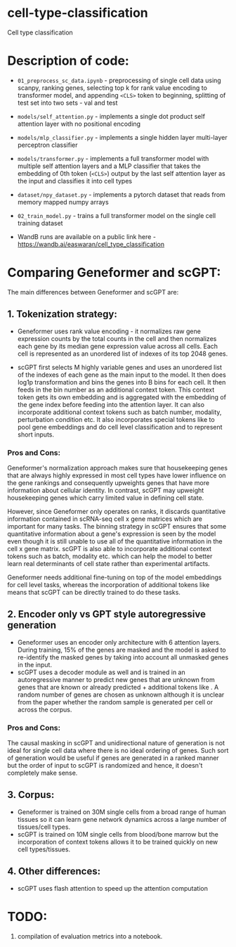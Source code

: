# cell-type-classification
Cell type classification

# Description of code:


* `01_preprocess_sc_data.ipynb` - preprocessing of single cell data using scanpy, ranking genes, selecting top k for rank value encoding to transformer model, and appending `<CLS>` token to beginning, splitting of test set into two sets - val and test

* `models/self_attention.py` - implements a single dot product self attention layer with no positional encoding

* `models/mlp_classifier.py` - implements a single hidden layer multi-layer perceptron classifier

* `models/transformer.py` -  implements a full transformer model with multiple self attention layers and a MLP classifier that takes the embedding of 0th token (`<CLS>`) output by the last self attention layer as the input and classifies it into cell types 

* `dataset/npy_dataset.py` - implements a pytorch dataset that reads from memory mapped numpy arrays

* `02_train_model.py` - trains a full transformer model on the single cell training dataset

* WandB runs are available on a public link here - https://wandb.ai/easwaran/cell_type_classification

# Comparing Geneformer and scGPT:

The main differences between Geneformer and scGPT are:

## 1. Tokenization strategy:
* Geneformer uses rank value encoding - it normalizes raw gene expression counts by the total counts in the cell and then normalizes each gene by its median gene expression value across all cells. Each cell is represented as an unordered list of indexes of its top 2048 genes.

* scGPT first selects M highly variable genes and uses an unordered list of the indexes of each gene as the main input to the model. It then does log1p transformation and bins the genes into B bins for each cell. It then feeds in the bin number as an additional context token. This context token gets its own embedding and is aggregated with the embedding of the gene index before feeding into the attention layer. It can also incorporate additional context tokens such as batch number, modality, perturbation condition etc. It also incorporates special tokens like <cls> to pool gene embeddings and do cell level classification and <pad> to represent short inputs.

### Pros and Cons:
Geneformer's normalization approach makes sure that housekeeping genes that are always highly expressed in most cell types have lower influence on the gene rankings and consequently upweights genes that have more information about cellular identity. In contrast, scGPT may upweight housekeeping genes which carry limited value in defining cell state.

However, since Geneformer only operates on ranks, it discards quantitative information contained in scRNA-seq cell x gene matrices which are important for many tasks. The binning strategy in scGPT ensures that some quantitative information about a gene's expression is seen by the model even though it is still unable to use all of the quantitative information in the cell x gene matrix. scGPT is also able to incorporate additional context tokens such as batch, modality etc. which can help the model to better learn real determinants of cell state rather than experimental artifacts.

Geneformer needs additional fine-tuning on top of the model embeddings for cell level tasks, whereas the incorporation of additional tokens like <cls> means that scGPT can be directly trained to do these tasks.

## 2. Encoder only vs GPT style autoregressive generation
* Geneformer uses an encoder only architecture with 6 attention layers. During training, 15% of the genes are masked and the model is asked to re-identify the masked genes by taking into account all unmasked genes in the input. 
* scGPT uses a decoder module as well and is trained in an autoregressive manner to predict new genes that are unknown from genes that are known or already predicted + additional tokens like <cls>. A random number of genes are chosen as unknown although it is unclear from the paper whether the random sample is generated per cell or across the corpus.

### Pros and Cons:
The causal masking in scGPT and unidirectional nature of generation is not ideal for single cell data where there is no ideal ordering of genes. Such sort of generation would be useful if genes are generated in a ranked manner but the order of input to scGPT is randomized and hence, it doesn't completely make sense.

## 3. Corpus:
* Geneformer is trained on 30M single cells from a broad range of human tissues so it can learn gene network dynamics across a large number of tissues/cell types.
* scGPT is trained on 10M single cells from blood/bone marrow but the incorporation of context tokens allows it to be trained quickly on new cell types/tissues.

## 4. Other differences:
* scGPT uses flash attention to speed up the attention computation


# TODO:
1. compilation of evaluation metrics into a notebook.